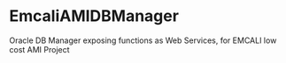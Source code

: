 EmcaliAMIDBManager
==================

Oracle DB Manager exposing functions as Web Services, for EMCALI low cost AMI Project
